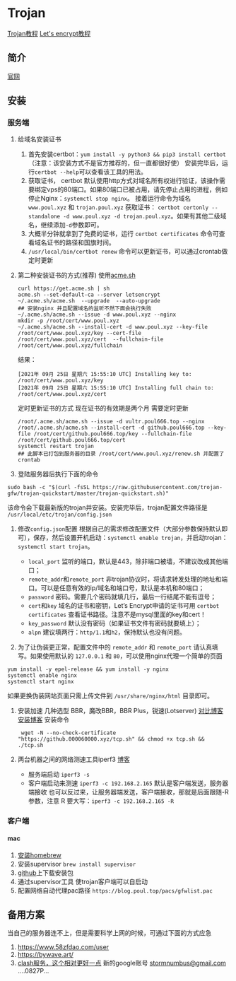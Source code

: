 # Trojan


[Trojan教程](https://tlanyan.pp.ua/trojan-tutorial/ '')
[Let's encrypt教程](https://tlanyan.pp.ua/use-lets-encrypt-certificate/ '')

## 简介

[官网](https://github.com/trojan-gfw '')

## 安装
### 服务端

1. 给域名安装证书
    1. 首先安装certbot：`yum install -y python3 && pip3 install certbot`（注意：该安装方式不是官方推荐的，但一直都很好使）
       安装完毕后，运行`certbot --help`可以查看该工具的用法。
    1. 获取证书， certbot 默认使用http方式对域名所有权进行验证，该操作需要绑定vps的80端口。如果80端口已被占用，请先停止占用的进程，例如停止Nginx：`systemctl stop nginx`。
       接着运行命令为域名 `www.poul.xyz` 和 `trojan.poul.xyz` 获取证书： `certbot certonly --standalone -d www.poul.xyz -d trojan.poul.xyz`。如果有其他二级域名，继续添加`-d`参数即可。
    1. 大概半分钟就拿到了免费的证书，运行 `certbot certificates` 命令可查看域名证书的路径和国旗时间。
    1. `/usr/local/bin/certbot renew` 命令可以更新证书，可以通过crontab做定时更新

1. 第二种安装证书的方式(推荐) 使用[acme.sh](https://tlanyan.pp.ua/use-acme-sh-get-free-cert/ '')
    ```shell
    curl https://get.acme.sh | sh
    acme.sh --set-default-ca --server letsencrypt
    ~/.acme.sh/acme.sh  --upgrade  --auto-upgrade
    ## 安装nginx 并且配置域名的监听不然下面会执行失败
    ~/.acme.sh/acme.sh --issue -d www.poul.xyz --nginx
    mkdir -p /root/cert/www.poul.xyz
    ~/.acme.sh/acme.sh --install-cert -d www.poul.xyz --key-file /root/cert/www.poul.xyz/key --cert-file /root/cert/www.poul.xyz/cert  --fullchain-file /root/cert/www.poul.xyz/fullchain 
    ```
    结果：
    ```
    [2021年 09月 25日 星期六 15:55:10 UTC] Installing key to: /root/cert/www.poul.xyz/key
    [2021年 09月 25日 星期六 15:55:10 UTC] Installing full chain to: /root/cert/www.poul.xyz/cert
    ```
    
    定时更新证书的方式 现在证书的有效期是两个月 需要定时更新
    ```shell
    /root/.acme.sh/acme.sh --issue -d vultr.poul666.top --nginx
    /root/.acme.sh/acme.sh --install-cert -d github.poul666.top --key-file /root/cert/github.poul666.top/key --fullchain-file /root/cert/github.poul666.top/cert
    systemctl restart trojan
    ## 此脚本已打包到服务器的目录 /root/cert/www.poul.xyz/renew.sh 并配置了crontab 
    ```
1. 登陆服务器后执行下面的命令
```shell
sudo bash -c "$(curl -fsSL https://raw.githubusercontent.com/trojan-gfw/trojan-quickstart/master/trojan-quickstart.sh)"
```
该命令会下载最新版的trojan并安装。安装完毕后，trojan配置文件路径是 `/usr/local/etc/trojan/config.json`

1. 修改`config.json`配置 根据自己的需求修改配置文件（大部分参数保持默认即可），保存，然后设置开机启动：`systemctl enable trojan`，并启动trojan： `systemctl start trojan`。
   - `local_port` 监听的端口，默认是443，除非端口被墙，不建议改成其他端口；
   - `remote_addr`和`remote_port` 非trojan协议时，将请求转发处理的地址和端口。可以是任意有效的ip/域名和端口号，默认是本机和80端口；
   - `password` 密码。需要几个密码就填几行，最后一行结尾不能有逗号；
   - `cert`和`key` 域名的证书和密钥，Let’s Encrypt申请的证书可用 `certbot certificates` 查看证书路径。注意不是mysql里面的key和cert！
   - `key_password` 默认没有密码（如果证书文件有密码就要填上）；
   - `alpn` 建议填两行：`http/1.1`和`h2`，保持默认也没有问题。

1. 为了让伪装更正常，配置文件中的 `remote_addr` 和 `remote_port` 请认真填写。如果使用默认的 `127.0.0.1` 和 `80`，可以使用nginx代理一个简单的页面
```shell
yum install -y epel-release && yum install -y nginx
systemctl enable nginx
systemctl start nginx
```
 如果更换伪装网站页面只需上传文件到 `/usr/share/nginx/html` 目录即可。

1. 安装加速
   几种选型 BBR，魔改BBR，BBR Plus，锐速(Lotserver)
   [对比博客](https://roov.org/2020/04/bbr-bbrplus-bbr2-2/#toc-2 '')
   [安装博客](https://blog.ylx.me/archives/783.html '')
   安装命令
   ```sehll
    wget -N --no-check-certificate "https://github.000060000.xyz/tcp.sh" && chmod +x tcp.sh && ./tcp.sh
   ```

1. 两台机器之间的网络测速工具iperf3
   [博客](https://zhuanlan.zhihu.com/p/137958252 '')
   - 服务端启动 `iperf3 -s`
   - 客户端启动来测速 `iperf3 -c 192.168.2.165` 默认是客户端发送，服务器端接收 也可以反过来，让服务器端发送，客户端接收，那就是后面跟随-R 参数，注意 R 要大写：`iperf3 -c 192.168.2.165 -R`

   

### 客户端

#### mac

1. [安装homebrew](../mac/tools '') 
2. 安装supervisor `brew install supervisor`
3. [github](https://github.com/trojan-gfw/trojan '')上下载安装包
4. 通过supervisor工具 使trojan客户端可以自启动
5. 配置网络自动代理pac路径 `https://blog.poul.top/pacs/gfwlist.pac`


## 备用方案

当自己的服务器连不上，但是需要科学上网的时候，可通过下面的方式应急
1. https://www.58zfdao.com/user
2. https://bywave.art/
3. [clash服务，这个相对更好一点](https://portal.shadowsocks.nz/index.php)
新的google账号
stormnumbus@gmail.com
....0827P...